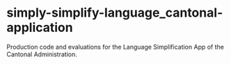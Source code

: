 # simply-simplify-language_cantonal-application
Production code and evaluations for the Language Simplification App of the Cantonal Administration. 
